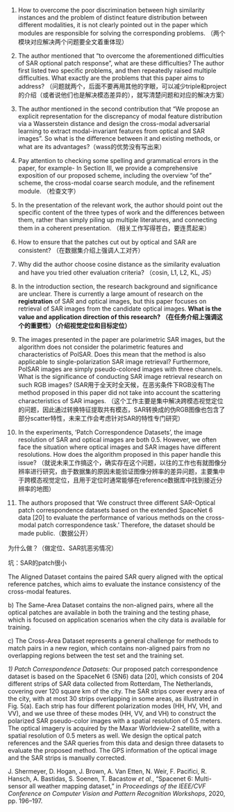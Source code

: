 1. How to overcome the poor discrimination between high similarity instances and the problem of distinct feature distribution between different modalities, it is not clearly pointed out in the paper which modules are responsible for solving the corresponding problems. （两个模块对应解决两个问题要全文着重体现）
2. The author mentioned that “to overcome the aforementioned difficulties of SAR optional patch response”, what are these difficulties? The author first listed two specific problems, and then repeatedly raised multiple difficulties. What exactly are the problems that this paper aims to address?  （问题就两个，后面不要再用其他的字眼，可以减少triple和project的介绍（或者说他们也是解决模态差异的），就写清楚问题和对应的解决方案）
3. The author mentioned in the second contribution that “We propose an explicit representation for the discrepancy of modal feature distribution via a Wasserstein distance and design the cross-modal adversarial learning to extract modal-invariant features from optical and SAR images”. So what is the difference between it and existing methods, or what are its advantages?（wass的优势没有写出来）
4. Pay attention to checking some spelling and grammatical errors in the paper, for example- In Section III, we provide a comprehensive exposition of our proposed scheme, including the overview “of the” scheme, the cross-modal coarse search module, and the refinement module. （检查文字）
5. In the presentation of the relevant work, the author should point out the specific content of the three types of work and the differences between them, rather than simply piling up multiple literatures, and connecting them in a coherent presentation. （相关工作写得苍白，要连贯起来）
6. How to ensure that the patches cut out by optical and SAR are consistent? （在数据集介绍上强调人工对齐）
7. Why did the author choose cosine distance as the similarity evaluation and have you tried other evaluation criteria? （cosin, L1, L2, KL, JS）

1. In the introduction section, the research background and significance are unclear. There is currently a large amount of research on the **registration** of SAR and optical images, but this paper focuses on retrieval of SAR images from the candidate optical images. **What is the value and application direction of this research? （在任务介绍上强调这个的重要性）（介绍视觉定位和目标定位）**
2. The images presented in the paper are polarimetric SAR images, but the algorithm does not consider the polarimetric features and characteristics of PolSAR. Does this mean that the method is also applicable to single-polarization SAR image retrieval? Furthermore, PolSAR images are simply pseudo-colored images with three channels. What is the significance of conducting SAR image retrieval research on such RGB images? (SAR用于全天时全天候，在恶劣条件下RGB没有The method proposed in this paper did not take into account the scattering characteristics of SAR images. （这个工作主要是集中解决跨模态视觉定位的问题，因此通过转换特征提取共有模态，SAR转换成的伪RGB图像也包含了部分scatter特性，未来工作会考虑针对SAR的特性专门研究）
3. In the experiments, ‘Patch Correspondence Datasets’, the image resolution of SAR and optical images are both 0.5. However, we often face the situation where optical images and SAR images have different resolutions. How does the algorithm proposed in this paper handle this issue? （就说未来工作搞这个，确实存在这个问题，以往的工作也有就图像分辨率进行研究，由于数据集的原因未能验证图像分辨率的差异问题，主要集中于跨模态视觉定位，且用于定位时通常能够在reference数据库中找到接近分辨率的地图）
4. The authors proposed that ‘We construct three different SAR-Optical patch correspondence datasets based on the extended SpaceNet 6 data [20] to evaluate the performance of various methods on the cross-modal patch correspondence task.’ Therefore, the dataset should be made public.（数据公开）

为什么做？（做定位、SAR抗恶劣情况）

坑：SAR的patch很小





The Aligned Dataset contains the paired SAR query aligned with the optical reference patches, which aims to evaluate the instance consistency of the cross-modal features.

b) The Same-Area Dataset contains the non-aligned pairs, where all the optical patches are available in both the training and the testing phase, which is focused on application scenarios when the city data is available for training.

c) The Cross-Area Dataset represents a general challenge for methods to match pairs in a new region, which contains non-aligned pairs from no overlapping regions between the test set and the training set.





*1) Patch Correspondence Datasets:* Our proposed patch correspondence dataset is based on the SpaceNet 6 (SN6) data [20], which consists of 204 different strips of SAR data collected from Rotterdam, The Netherlands, covering over 120 square km of the city. The SAR strips cover every area of the city, with at most 30 strips overlapping in some areas, as illustrated in Fig. 5(a). Each strip has four different polarization modes (HH, HV, VH, and VV), and we use three of these modes (HH, VV, and VH) to construct the polarized SAR pseudo-color images with a spatial resolution of 0.5 meters. The optical imagery is acquired by the Maxar Worldview-2 satellite, with a spatial resolution of 0.5 meters as well. We design the optical patch references and the SAR queries from this data and design three datasets to evaluate the proposed method. The GPS information of the optical image and the SAR strips is manually corrected.



J. Shermeyer, D. Hogan, J. Brown, A. Van Etten, N. Weir, F. Pacifici, R. Hansch, A. Bastidas, S. Soenen, T. Bacastow *et al.*, “Spacenet 6: Multi-sensor all weather mapping dataset,” in *Proceedings of the IEEE/CVF Conference on Computer Vision and Pattern Recognition Workshops*, 2020, pp. 196–197.